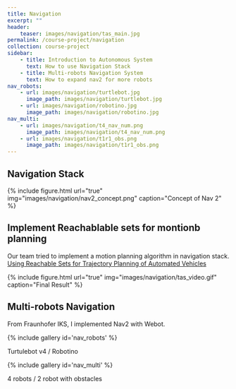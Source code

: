 ```yaml
---
title: Navigation
excerpt: ""
header:
    teaser: images/navigation/tas_main.jpg
permalink: /course-project/navigation
collection: course-project
sidebar:
    - title: Introduction to Autonomous System
      text: How to use Navigation Stack
    - title: Multi-robots Navigation System
      text: How to expand nav2 for more robots
nav_robots:
    - url: images/navigation/turtlebot.jpg
      image_path: images/navigation/turtlebot.jpg
    - url: images/navigation/robotino.jpg
      image_path: images/navigation/robotino.jpg
nav_multi:
    - url: images/navigation/t4_nav_num.png
      image_path: images/navigation/t4_nav_num.png
    - url: images/navigation/t1r1_obs.png
      image_path: images/navigation/t1r1_obs.png
---
```


## Navigation Stack
{% include figure.html url="true" img="images/navigation/nav2_concept.png" caption="Concept of Nav 2" %}


## Implement Reachablable sets for montionb planning
Our team tried to implement a motion planning algorithm in navigation stack.
[Using Reachable Sets for Trajectory Planning of Automated Vehicles](https://mediatum.ub.tum.de/doc/1616878/zgez7fijmubink9ouhet3vqbs.2021_07_11_Paper_Sampling_Reachable_Sets_final_submission.pdf)

{% include figure.html url="true" img="images/navigation/tas_video.gif" caption="Final Result" %}

## Multi-robots Navigation
From Fraunhofer IKS, I implemented Nav2 with Webot.

{% include gallery id='nav_robots' %}
<figcaption>Turtulebot v4 / Robotino</figcaption>


{% include gallery id='nav_multi' %}
<figcaption> 4 robots / 2 robot with obstacles</figcaption>